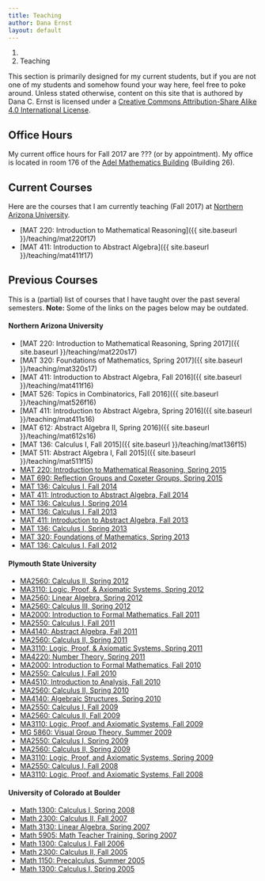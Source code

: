 ```yaml
---
title: Teaching
author: Dana Ernst
layout: default
---
```


<ol class="breadcrumb">
  <li><a href="/"><i class="fa fa-home"></i></a></li>
  <li class="active">Teaching</li>
</ol>

This section is primarily designed for my current students, but if you are not one of my students and somehow found your way here, feel free to poke around. Unless stated otherwise, content on this site that is authored by Dana C. Ernst is licensed under a [Creative Commons Attribution-Share Alike 4.0 International License](https://creativecommons.org/licenses/by-sa/4.0/).

## Office Hours ##
My current office hours for Fall 2017 are ??? (or by appointment). My office is located in room 176 of the [Adel Mathematics Building](http://maps.google.com/maps?q=Adel+Mathematics,+Flagstaff,+AZ&hl=en&sll=35.181208,-111.607959&sspn=0.231222,0.42675&oq=adel+mathe&hnear=Adel+Mathematics,+Flagstaff,+Arizona+86001&t=m&z=17) (Building 26).

## Current Courses ##
Here are the courses that I am currently teaching (Fall 2017) at [Northern Arizona University](http://nau.edu).

- [MAT 220: Introduction to Mathematical Reasoning]({{ site.baseurl }}/teaching/mat220f17)
- [MAT 411: Introduction to Abstract Algebra]({{ site.baseurl }}/teaching/mat411f17)

## Previous Courses ##
This is a (partial) list of courses that I have taught over the past several semesters. **Note:** Some of the links on the pages below may be outdated.

#### Northern Arizona University ####
- [MAT 220: Introduction to Mathematical Reasoning, Spring 2017]({{ site.baseurl }}/teaching/mat220s17)
- [MAT 320: Foundations of Mathematics, Spring 2017]({{ site.baseurl }}/teaching/mat320s17)
- [MAT 411: Introduction to Abstract Algebra, Fall 2016]({{ site.baseurl }}/teaching/mat411f16)
- [MAT 526: Topics in Combinatorics, Fall 2016]({{ site.baseurl }}/teaching/mat526f16)
- [MAT 411: Introduction to Abstract Algebra, Spring 2016]({{ site.baseurl }}/teaching/mat411s16)
- [MAT 612: Abstract Algebra II, Spring 2016]({{ site.baseurl }}/teaching/mat612s16)
- [MAT 136: Calculus I, Fall 2015]({{ site.baseurl }}/teaching/mat136f15)
- [MAT 511: Abstract Algebra I, Fall 2015]({{ site.baseurl }}/teaching/mat511f15)
- [MAT 220: Introduction to Mathematical Reasoning, Spring 2015](http://teaching.danaernst.com/mat220s15/)
- [MAT 690: Reflection Groups and Coxeter Groups, Spring 2015](http://teaching.danaernst.com/mat690s15/)
- [MAT 136: Calculus I, Fall 2014](http://teaching.danaernst.com/mat136f14/)
- [MAT 411: Introduction to Abstract Algebra, Fall 2014](http://teaching.danaernst.com/mat411f14/)
- [MAT 136: Calculus I, Spring 2014](http://teaching.danaernst.com/mat136s14/)
- [MAT 136: Calculus I, Fall 2013](http://teaching.danaernst.com/mat136f13/)
- [MAT 411: Introduction to Abstract Algebra, Fall 2013](http://teaching.danaernst.com/mat411f13/)
- [MAT 136: Calculus I, Spring 2013](http://teaching.danaernst.com/mat136s13/)
- [MAT 320: Foundations of Mathematics, Spring 2013](http://teaching.danaernst.com/mat320s13/)
- [MAT 136: Calculus I, Fall 2012](http://teaching.danaernst.com/mat136f12/)

#### Plymouth State University ####
<ul>
<li><a href="http://danaernst.com/archive/spring2012/ma2560/2560.html">MA2560: Calculus II, Spring 2012</a></li>
<li><a href="http://danaernst.com/archive/spring2012/ma3110/3110.html">MA3110: Logic, Proof, &amp; Axiomatic Systems, Spring 2012</a></li>
<li><a href="http://danaernst.com/archive/spring2012/ma3120/3120.html">MA2560: Linear Algebra, Spring 2012</a></li>
<li><a href="http://danaernst.com/archive/spring2012/ma3540/3540.html">MA2560: Calculus III, Spring 2012</a></li>
<li><a href="http://danaernst.com/archive/fall2011/ma2000/2000.html">MA2000: Introduction to Formal Mathematics, Fall 2011</a></li>
<li><a href="http://danaernst.com/archive/fall2011/ma2550/2550.html">MA2550: Calculus I, Fall 2011</a></li>
<li><a href="http://danaernst.com/archive/fall2011/ma4140/4140.html">MA4140: Abstract Algebra, Fall 2011</a></li>
<li><a href="http://danaernst.com/archive/spring2011/ma2560/2560.html">MA2560: Calculus II, Spring 2011</a></li>
<li><a href="http://danaernst.com/archive/spring2011/ma3110/3110.html">MA3110: Logic, Proof, &amp; Axiomatic Systems, Spring 2011</a></li>
<li><a href="http://danaernst.com/archive/spring2011/ma4220/4220.html">MA4220: Number Theory, Spring 2011</a></li>
<li><a href="http://dcernst-teaching.wikidot.com/ma2000fall2010:intro">MA2000: Introduction to Formal Mathematics, Fall 2010</a></li>
<li><a href="http://dcernst-teaching.wikidot.com/ma2550fall2010:intro">MA2550: Calculus I, Fall 2010</a></li>
<li><a href="http://dcernst-teaching.wikidot.com/ma4510fall2010:intro">MA4510: Introduction to Analysis, Fall 2010</a></li>
<li><a href="http://danaernst.com/archive/Spring2010/MA2560/2560.html">MA2560: Calculus II, Spring 2010</a></li>
<li><a href="http://ma4140.wikidot.com/">MA4140: Algebraic Structures, Spring 2010</a></li>
<li><a href="http://danaernst.com/archive/Fall2009/MA2550/2550.html">MA2550: Calculus I, Fall 2009</a></li>
<li><a href="http://danaernst.com/archive/Fall2009/MA2560/2560.html">MA2560: Calculus II, Fall 2009</a></li>
<li><a href="http://danaernst.com/archive/Fall2009/MA3110/3110.html">MA3110: Logic, Proof, and Axiomatic Systems, Fall 2009</a></li>
<li><a href="http://danaernst.com/archive/Summer2009/MG5860/5860.html">MG 5860: Visual Group Theory, Summer 2009</a></li>
<li><a href="http://danaernst.com/archive/Spring2009/MA2550/2550.html">MA2550: Calculus I, Spring 2009</a></li>
<li><a href="http://danaernst.com/archive/Spring2009/MA2560/2560.html">MA2560: Calculus II, Spring 2009</a></li>
<li><a href="http://danaernst.com/archive/Spring2009/MA3110/3110.html">MA3110: Logic, Proof, and Axiomatic Systems, Spring 2009</a></li>
<li><a href="http://danaernst.com/archive/Fall2008/MA2550/2550.html">MA2550: Calculus I, Fall 2008</a></li>
<li><a href="http://danaernst.com/archive/Fall2008/MA3110/3110.html">MA3110: Logic, Proof, and Axiomatic Systems, Fall 2008</a></li>
</ul>

#### University of Colorado at Boulder ####
- [Math 1300: Calculus I, Spring 2008](http://danaernst.com/archive/Spring2008/1300.html)
- [Math 2300: Calculus II, Fall 2007](http://danaernst.com/archive/Fall2007/2300.html)
- [Math 3130: Linear Algebra, Spring 2007](http://danaernst.com/archive/Spring2007/3130/3130.html)
- [Math 5905: Math Teacher Training, Spring 2007](http://danaernst.com/archive/Spring2007/5905/5905.html)
- [Math 1300: Calculus I, Fall 2006](http://danaernst.com/archive/Fall%202006/1300.html)
- [Math 2300: Calculus II, Fall 2005](http://danaernst.com/archive/Fall%202005/2300.html)
- [Math 1150: Precalculus, Summer 2005](http://danaernst.com/archive/Summer%202005/1150.html)
- [Math 1300: Calculus I, Spring 2005](http://danaernst.com/archive/Spring%202005/1300.html)
